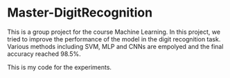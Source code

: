# Master-DigitRecognition
This is a group project for the course Machine Learning.
In this project, we tried to improve the performance of the model in the digit recognition task. Various methods including SVM, MLP and CNNs are empolyed and the final accuracy reached 98.5%.

This is my code for the experiments.

